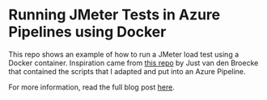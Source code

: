 # Running JMeter Tests in Azure Pipelines using Docker
This repo shows an example of how to run a JMeter load test using a Docker container. Inspiration came from [this repo](https://github.com/justb4/docker-jmeter) by Just van den Broecke that contained the scripts that I adapted and put into an Azure Pipeline.

For more information, read the full blog post [here](https://colinsalmcorner.com/post/executing-jmeter-tests-in-an-azure-pipeline).